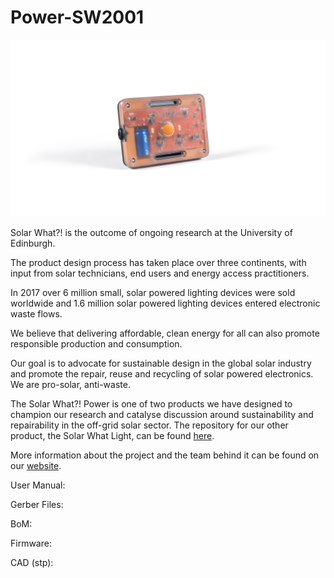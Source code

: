 # Power-SW2001

![Solar What?! Power Hero Image](images/Solar%20What%20Power%20white%20background.jpg)

Solar What?! is the outcome of ongoing research at the University of Edinburgh.

The product design process has taken place over three continents, with input from solar technicians, end users and energy access practitioners.

In 2017 over 6 million small, solar powered lighting devices were sold worldwide and 1.6 million solar powered lighting devices entered electronic waste flows.

We believe that delivering affordable, clean energy for all can also promote responsible production and consumption.

Our goal is to advocate for sustainable design in the global solar industry and promote the repair, reuse and recycling of solar powered electronics. We are pro-solar, anti-waste.

The Solar What?! Power is one of two products we have designed to champion our research and catalyse discussion around sustainability and repairability in the off-grid solar sector. The repository for our other product, the Solar What Light, can be found [here](https://github.com/SolarWhat/Light-SW1001 "here").

More information about the project and the team behind it can be found on our [website](http://www.solarwhat.xyz/index.php "website").

User Manual:

Gerber Files:

BoM:

Firmware:

CAD (stp):
